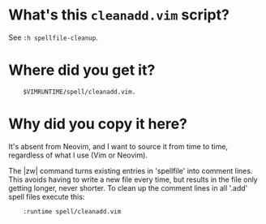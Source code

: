 # What's this `cleanadd.vim` script?

See `:h spellfile-cleanup`.

# Where did you get it?

        $VIMRUNTIME/spell/cleanadd.vim.

# Why did you copy it here?

It's absent from Neovim,  and I want to source it from  time to time, regardless
of what I use (Vim or Neovim).

The |zw| command turns existing entries in 'spellfile' into comment lines.
This avoids having to write a new file  every time, but results in the file only
getting longer, never shorter.
To clean up the comment lines in all '.add' spell files execute this:

        :runtime spell/cleanadd.vim

